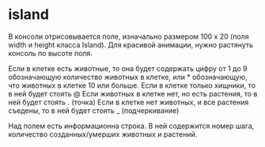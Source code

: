 # island

В консоли отрисовывается поле, изначально размером 100 х 20 (поля width и height класса Island).
Для красивой анимации, нужно растянуть консоль по высоте поля.

Если в клетке есть животные, то она будет содержать цифру от 1 до 9 обозначающую количество животных в клетке,
или * обозначающую, что животных в клетке 10 или больше.
Если в клетке только хищники, то в ней будет стоять @
Если животных в клетке нет, но есть растения, то в ней будет стоять . (точка)
Если в клетке нет животных, и все растения съедены, то в ней будет стоять _ (подчеркивание)

Над полем есть информационна строка. В ней содержится номер шага, количество созданных/умерших животных и растений.

